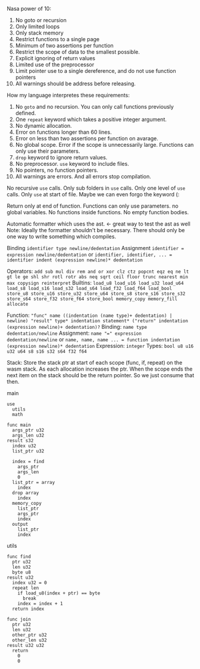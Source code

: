 Nasa power of 10:
1. No goto or recursion
2. Only limited loops
3. Only stack memory
4. Restrict functions to a single page
5. Minimum of two assertions per function
6. Restrict the scope of data to the smallest possible.
7. Explicit ignoring of return values
8. Limited use of the preprocessor
9. Limit pointer use to a single dereference, and do not use function pointers
10. All warnings should be address before releasing.

How my language interpretes these requirements:
1. No `goto` and no recursion. You can only call functions previously defined.
2. One `repeat` keyword which takes a positive integer argument.
3. No dynamic allocation.
4. Error on functions longer than 60 lines.
5. Error on less than two assertions per function on avarage.
6. No global scope. Error if the scope is unnecessarily large. Functions can only use their parameters.
7. `drop` keyword to ignore return values.
8. No preprocessor. `use` keyword to include files.
9. No pointers, no function pointers.
10. All warnings are errors. And all errors stop compilation.

No recursive `use` calls.
Only sub folders in `use` calls.
Only one level of `use` calls.
Only `use` at start of file.
Maybe we can even forgo the keyword (:

Return only at end of function.
Functions can only use parameters. no global variables.
No functions inside functions.
No empty function bodies.

Automatic formatter which uses the ast. <- great way to test the ast as well
  Note: Ideally the formatter shouldn't be necessary. There should only be one way to write something which compiles.

Binding `identifier type newline/dedentation`
Assignment `identifier = expression newline/dedentation` or `identifier, identifier, ... = identifier indent (expression newline)* dedentation`

Operators:
``` add sub mul div rem and or xor clz ctz popcnt eqz eq ne lt gt le ge shl shr rotl rotr abs neq sqrt ceil floor trunc nearest min max copysign reinterpret ```
Builtins:
```load_u8 load_u16 load_u32 load_u64 load_s8 load_s16 load_s32 load_s64 load_f32 load_f64 load_bool store_u8 store_u16 store_u32 store_u64 store_s8 store_s16 store_s32 store_s64 store_f32 store_f64 store_bool memory_copy memory_fill allocate```

Function: `"func" name ((indentation (name type)+ dedentation) | newline) "result" type* indentation statement* ("return" indentation (expression newline)+ dedentation)?`
Binding: `name type dedentation/newline`
Assignment: `name "=" expression dedentation/newline` or `name, name, name ... = function indentation (expression newline)* dedentation`
Expression: `integer`
Types: `bool u8 u16 u32 u64 s8 s16 s32 s64 f32 f64`

Stack:
Store the stack ptr at start of each scope (func, if, repeat) on the wasm stack. As each allocation increases the ptr. When the scope ends the next item on the stack should be the return pointer. So we just consume that then.

main
```
use
  utils
  math

func main
  args_ptr u32
  args_len u32
result s32
  index u32
  list_ptr u32

  index = find
    args_ptr
    args_len
    0
  list_ptr = array
    index
  drop array
    index
  memory_copy
    list_ptr
    args_ptr
    index
  output
    list_ptr
    index
```
utils
```
func find
  ptr u32
  len u32
  byte u8
result u32
  index u32 = 0
  repeat len
    if load_u8(index + ptr) == byte
      break
    index = index + 1
  return index

func join
  ptr u32
  len u32
  other_ptr u32
  other_len u32
result u32 u32
  return
    0
    0
```
